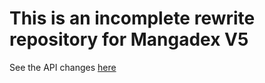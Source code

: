 # This is an incomplete rewrite repository for Mangadex V5

See the API changes [here](https://api.mangadex.org/docs.html)